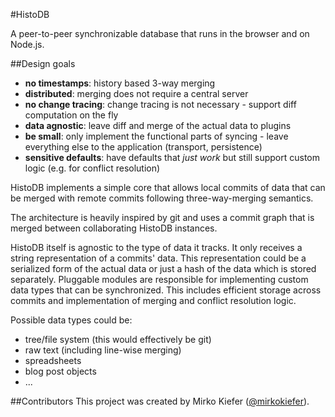 #HistoDB

A peer-to-peer synchronizable database that runs in the browser and on Node.js.

##Design goals
- **no timestamps**: history based 3-way merging
- **distributed**: merging does not require a central server
- **no change tracing**: change tracing is not necessary - support diff computation on the fly
- **data agnostic**: leave diff and merge of the actual data to plugins
- **be small**: only implement the functional parts of syncing - leave everything else to the application (transport, persistence)
- **sensitive defaults**: have defaults that *just work* but still support custom logic (e.g. for conflict resolution)

HistoDB implements a simple core that allows local commits of data that can be merged with remote commits following three-way-merging semantics.

The architecture is heavily inspired by git and uses a commit graph that is merged between collaborating HistoDB instances.

HistoDB itself is agnostic to the type of data it tracks.
It only receives a string representation of a commits' data.
This representation could be a serialized form of the actual data or just a hash of the data which is stored separately.
Pluggable modules are responsible for implementing custom data types that can be synchronized.
This includes efficient storage across commits and implementation of merging and conflict resolution logic.

Possible data types could be:

- tree/file system (this would effectively be git)
- raw text (including line-wise merging)
- spreadsheets
- blog post objects
- ...

##Contributors
This project was created by Mirko Kiefer ([@mirkokiefer](https://github.com/mirkokiefer)).
